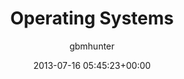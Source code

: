 ---
author: gbmhunter
date: 2013-07-16 05:45:23+00:00
draft: false
title: Operating Systems
type: page
url: /programming/operating-systems
---